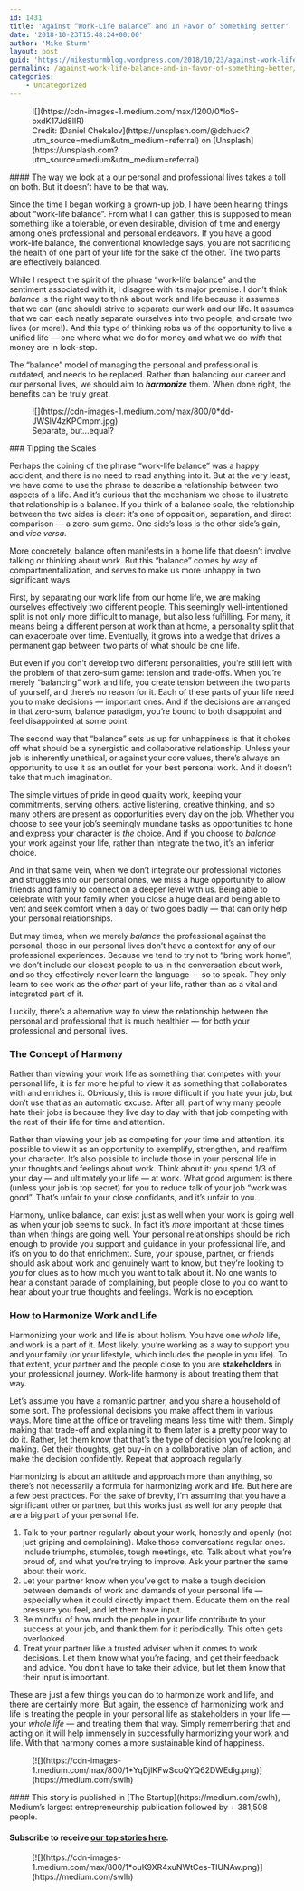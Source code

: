 ```yaml
---
id: 1431
title: 'Against “Work-Life Balance” and In Favor of Something Better'
date: '2018-10-23T15:48:24+00:00'
author: 'Mike Sturm'
layout: post
guid: 'https://mikesturmblog.wordpress.com/2018/10/23/against-work-life-balance-and-in-favor-of-something-better/'
permalink: /against-work-life-balance-and-in-favor-of-something-better/
categories:
    - Uncategorized
---
```


<figure class="wp-caption">![](https://cdn-images-1.medium.com/max/1200/0*loS-oxdK17Jd8lIR)<figcaption class="wp-caption-text">Credit: [Daniel Chekalov](https://unsplash.com/@dchuck?utm_source=medium&utm_medium=referral) on [Unsplash](https://unsplash.com?utm_source=medium&utm_medium=referral)</figcaption></figure>#### The way we look at a our personal and professional lives takes a toll on both. But it doesn’t have to be that way.

Since the time I began working a grown-up job, I have been hearing things about “work-life balance”. From what I can gather, this is supposed to mean something like a tolerable, or even desirable, division of time and energy among one’s professional and personal endeavors. If you have a good work-life balance, the conventional knowledge says, you are not sacrificing the health of one part of your life for the sake of the other. The two parts are effectively balanced.

While I respect the spirit of the phrase “work-life balance” and the sentiment associated with it, I disagree with its major premise. I don’t think *balance* is the right way to think about work and life because it assumes that we can (and should) strive to separate our work and our life. It assumes that we can each neatly separate ourselves into two people, and create two lives (or more!). And this type of thinking robs us of the opportunity to live a unified life — one where what we do for money and what we do *with* that money are in lock-step.

The “balance” model of managing the personal and professional is outdated, and needs to be replaced. Rather than balancing our career and our personal lives, we should aim to ***harmonize*** them. When done right, the benefits can be truly great.

<figure class="wp-caption">![](https://cdn-images-1.medium.com/max/800/0*dd-JWSlV4zKPCmpm.jpg)<figcaption class="wp-caption-text">Separate, but…equal?</figcaption></figure>### Tipping the Scales

Perhaps the coining of the phrase “work-life balance” was a happy accident, and there is no need to read anything into it. But at the very least, we have come to use the phrase to describe a relationship between two aspects of a life. And it’s curious that the mechanism we chose to illustrate that relationship is a balance. If you think of a balance scale, the relationship between the two sides is clear: it’s one of opposition, separation, and direct comparison — a zero-sum game. One side’s loss is the other side’s gain, and *vice versa*.

More concretely, balance often manifests in a home life that doesn’t involve talking or thinking about work. But this “balance” comes by way of compartmentalization, and serves to make us more unhappy in two significant ways.

First, by separating our work life from our home life, we are making ourselves effectively two different people. This seemingly well-intentioned split is not only more difficult to manage, but also less fulfilling. For many, it means being a different person at work than at home, a personality split that can exacerbate over time. Eventually, it grows into a wedge that drives a permanent gap between two parts of what should be one life.

But even if you don’t develop two different personalities, you’re still left with the problem of that zero-sum game: tension and trade-offs. When you’re merely “balancing” work and life, you create tension between the two parts of yourself, and there’s no reason for it. Each of these parts of your life need you to make decisions — important ones. And if the decisions are arranged in that zero-sum, balance paradigm, you’re bound to both disappoint and feel disappointed at some point.

The second way that “balance” sets us up for unhappiness is that it chokes off what should be a synergistic and collaborative relationship. Unless your job is inherently unethical, or against your core values, there’s always an opportunity to use it as an outlet for your best personal work. And it doesn’t take that much imagination.

The simple virtues of pride in good quality work, keeping your commitments, serving others, active listening, creative thinking, and so many others are present as opportunities every day on the job. Whether you choose to see your job’s seemingly mundane tasks as opportunities to hone and express your character is *the* choice. And if you choose to *balance* your work against your life, rather than integrate the two, it’s an inferior choice.

And in that same vein, when we don’t integrate our professional victories and struggles into our personal ones, we miss a huge opportunity to allow friends and family to connect on a deeper level with us. Being able to celebrate with your family when you close a huge deal and being able to vent and seek comfort when a day or two goes badly — that can only help your personal relationships.

But may times, when we merely *balance* the professional against the personal, those in our personal lives don’t have a context for any of our professional experiences. Because we tend to try not to “bring work home”, we don’t include our closest people to us in the conversation about work, and so they effectively never learn the language — so to speak. They only learn to see work as the *other* part of your life, rather than as a vital and integrated part of it.

Luckily, there’s a alternative way to view the relationship between the personal and professional that is much healthier — for both your professional and personal lives.

### The Concept of Harmony

Rather than viewing your work life as something that competes with your personal life, it is far more helpful to view it as something that collaborates with and enriches it. Obviously, this is more difficult if you hate your job, but don’t use that as an automatic excuse. After all, part of why many people hate their jobs is because they live day to day with that job competing with the rest of their life for time and attention.

Rather than viewing your job as competing for your time and attention, it’s possible to view it as an opportunity to exemplify, strengthen, and reaffirm your character. It’s also possible to include those in your personal life in your thoughts and feelings about work. Think about it: you spend 1/3 of your day — and ultimately your life — at work. What good argument is there (unless your job is top secret) for you to reduce talk of your job “work was good”. That’s unfair to your close confidants, and it’s unfair to you.

Harmony, unlike balance, can exist just as well when your work is going well as when your job seems to suck. In fact it’s *more* important at those times than when things are going well. Your personal relationships should be rich enough to provide you support and guidance in your professional life, and it’s on you to do that enrichment. Sure, your spouse, partner, or friends should ask about work and genuinely want to know, but they’re looking to *you* for clues as to how much you want to talk about it. No one wants to hear a constant parade of complaining, but people close to you do want to hear about your true thoughts and feelings. Work is no exception.

### How to Harmonize Work and Life

Harmonizing your work and life is about holism. You have one *whole* life, and work is a part of it. Most likely, you’re working as a way to support you and your family (or your lifestyle, which includes the people in you life). To that extent, your partner and the people close to you are **stakeholders** in your professional journey. Work-life harmony is about treating them that way.

Let’s assume you have a romantic partner, and you share a household of some sort. The professional decisions you make affect them in various ways. More time at the office or traveling means less time with them. Simply making that trade-off and explaining it to them later is a pretty poor way to do it. Rather, let them know that that’s the type of decision you’re looking at making. Get their thoughts, get buy-in on a collaborative plan of action, and make the decision confidently. Repeat that approach regularly.

Harmonizing is about an attitude and approach more than anything, so there’s not necessarily a formula for harmonizing work and life. But here are a few best practices. For the sake of brevity, I’m assuming that you have a significant other or partner, but this works just as well for any people that are a big part of your personal life.

1. Talk to your partner regularly about your work, honestly and openly (not just griping and complaining). Make those conversations regular ones. Include triumphs, stumbles, tough meetings, etc. Talk about what you’re proud of, and what you’re trying to improve. Ask your partner the same about their work.
2. Let your partner know when you’ve got to make a tough decision between demands of work and demands of your personal life — especially when it could directly impact them. Educate them on the real pressure you feel, and let them have input.
3. Be mindful of how much the people in your life contribute to your success at your job, and thank them for it periodically. This often gets overlooked.
4. Treat your partner like a trusted adviser when it comes to work decisions. Let them know what you’re facing, and get their feedback and advice. You don’t have to take their advice, but let them know that their input is important.

These are just a few things you can do to harmonize work and life, and there are certainly more. But again, the essence of harmonizing work and life is treating the people in your personal life as stakeholders in your life — your *whole life* — and treating them that way. Simply remembering that and acting on it will help immensely in successfully harmonizing your work and life. With that harmony comes a more sustainable kind of happiness.

<figure>[![](https://cdn-images-1.medium.com/max/800/1*YqDjlKFwScoQYQ62DWEdig.png)](https://medium.com/swlh)</figure>#### This story is published in [The Startup](https://medium.com/swlh), Medium’s largest entrepreneurship publication followed by + 381,508 people.

#### Subscribe to receive [our top stories here](http://growthsupply.com/the-startup-newsletter/).

<figure>[![](https://cdn-images-1.medium.com/max/800/1*ouK9XR4xuNWtCes-TIUNAw.png)](https://medium.com/swlh)</figure>